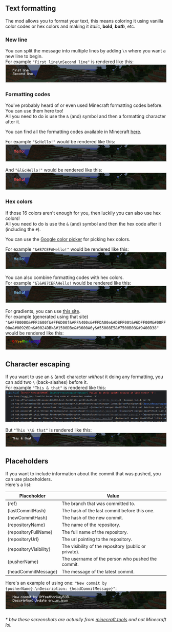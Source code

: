 ## Text formatting

The mod allows you to format your text, this means coloring it using vanilla color codes or hex colors and making it *italic*, **bold**, ***both***, etc.

### New line

You can split the message into multiple lines by adding `\n` where you want a new line to begin.  
For example `"First line\nSecond line"` is rendered like this:  
![Image showing "First line\nSecond line" being rendered in Minecraft chat](../images/text-formatting/newline-example.png)

### Formatting codes

You've probably heard of or even used Minecraft formatting codes before. You can use them here too!  
All you need to do is use the `&` (and) symbol and then a formatting character after it. 

You can find all the formatting codes available in Minecraft [here](https://minecraft.wiki/w/Formatting_codes#Color_codes).

For example `"&cHello!"` would be rendered like this:  
![Image showing "&cHello!" being rendered in Minecraft chat](../images/text-formatting/red-hello.png)

And `"&l&cHello!"` would be rendered like this:  
![Image showing "&l&cHello!" being rendered in Minecraft chat](../images/text-formatting/bold-red-hello.png)


### Hex colors

If those 16 colors aren't enough for you, then luckily you can also use hex colors!  
All you need to do is use the `&` (and) symbol and then the hex code after it (including the `#`).

You can use the [Google color picker](https://www.google.com/search?q=hex+color+picker) for picking hex colors.

For example `"&#87CEFAHello!"` would be rendered like this:  
![Image showing "&#87CEFAHello!" being rendered in Minecraft chat](../images/text-formatting/hex-lightskyblue-hello.png)

You can also combine formatting codes with hex colors.  
For example `"&l&#87CEFAHello!` would be rendered like this:  
![Image showing "&l&#87CEFAHello!" being rendered in Minecraft chat](../images/text-formatting/hex-bold-lightskyblue-hello.png)

For gradients, you can use [this site](https://www.birdflop.com/resources/rgb/).  
For example (generated using that site) `"&#FF0000O&#FF3600f&#FF6D00f&#FFA400s&#FFDA00e&#DBFF00t&#6DFF00M&#00FF00o&#00926Dn&#0024DBk&#1500DBe&#3600A6y&#55008E5&#7500B03&#9400D38"` would be rendered like this:  
![Image showing "&#FF0000O&#FF3600f&#FF6D00f&#FFA400s&#FFDA00e&#DBFF00t&#6DFF00M&#00FF00o&#00926Dn&#0024DBk&#1500DBe&#3600A6y&#55008E5&#7500B03&#9400D38" being rendered in Minecraft chat](../images/text-formatting/hex-rainbow-offsetmonkey538.png)

## Character escaping

If you want to use an `&` (and) character *without* it doing any formatting, you can add two `\` (back-slashes) before it.  
For example `"This & that"` is rendered like this:  
![Image showing an error when trying to render "This & that" in Minecraft chat](../images/text-formatting/escape-wrong.png)

But `"This \\& that"` is rendered like this:  
![Image showing "This \\& that" being rendered in Minecraft chat](../images/text-formatting/escape-right.png)

## Placeholders

If you want to include information about the commit that was pushed, you can use placeholders.  
Here's a list:

| Placeholder              | Value                                                   |
|--------------------------|---------------------------------------------------------|
| {ref}                    | The branch that was committed to.                       |
| {lastCommitHash}         | The hash of the last commit before this one.            |
| {newCommitHash}          | The hash of the new commit.                             |
| {repositoryName}         | The name of the repository.                             |
| {repositoryFullName}     | The full name of the repository.                        |
| {repositoryUrl}          | The url pointing to the repository.                     |
| {repositoryVisibility}   | The visibility of the repository (public or private).   |
| {pusherName}             | The username of the person who pushed the commit.       |
| {headCommitMessage}      | The message of the latest commit.                       |

Here's an example of using one: `"New commit by {pusherName}.\nDescription: {headCommitMessage}"`:  
![Image showing "New commit by {pusherName}.\nDescription: {headCommitMessage}" being rendered in Minecraft chat](../images/text-formatting/placeholder-example.png)

###### * btw these screenshots are actually from [minecraft.tools](https://minecraft.tools/en/json_text.php) and not Minecraft lol.
